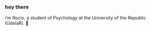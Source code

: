 ### hey there 

i'm Rocio, a student of Psychology at the University of the Republic (UdelaR). 🧠

<!--
**RocioBLion/RocioBLion** is a ✨ _special_ ✨ repository because its `README.md` (this file) appears on your GitHub profile.
i'm Rocio, a student of Psychology and Human Biology at the University of the Republic (UdelaR). i'm a neuroscience and data science enthusiast. 🧠

Here are some ideas to get you started:

- 🔭 I’m currently working on ...
- 🌱 I’m currently learning ...
- 👯 I’m looking to collaborate on ...
- 🤔 I’m looking for help with ...
- 💬 Ask me about ...
- 📫 How to reach me: ...
- 😄 Pronouns: ...
- ⚡ Fun fact: ...
-->
